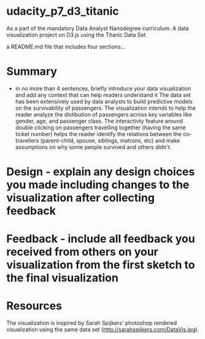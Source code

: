 # udacity_p7_d3_titanic
As a part of the mandatory Data Analyst Nanodegree curriculum. A data visualization project on D3.js using the Titanic Data Set


a README.md file that includes four sections...

# Summary
- in no more than 4 sentences, briefly introduce your data visualization and add any context that can help readers understand it
The data set has been extensively used by data analysts to build predictive models on the survivability of passengers. The visualization intends to help the reader analyze the distibution of passengers across key variables like gender, age, and passenger class. The interactivty feature around double clicking on passengers travelling together (having the same ticket number) helps the reader identify the relations between the co-travellers (parent-child, spouse, siblings, matrons, etc) and make assumptions on why some people survived and others didn't.

# Design - explain any design choices you made including changes to the visualization after collecting feedback

# Feedback - include all feedback you received from others on your visualization from the first sketch to the final visualization

# Resources
The visualization is inspired by Sarah Spijkers' photoshop rendered visualization using the same data set (http://sarahspijkers.com/DataVis.jpg).
